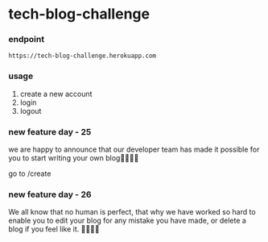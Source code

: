 # tech-blog-challenge

### endpoint
`https://tech-blog-challenge.herokuapp.com`

### usage
1. create a new account
2. login
3. logout

### new feature day - 25
we are happy to announce that our developer team has made it possible for you 
to start writing your own blog🎉🎉🎉🎉

go to /create

### new feature day - 26
We all know that no human is perfect, that why we have worked so hard to enable you 
to edit your blog for any mistake you have made, or delete a blog if you feel like it.
🎉🎉🎉🎉